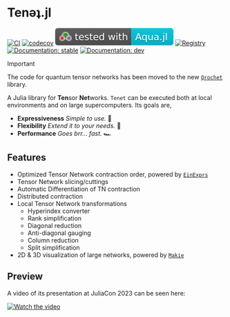 # Tenǝʇ.jl

[![CI](https://github.com/bsc-quantic/Tenet.jl/actions/workflows/CI.yml/badge.svg)](https://github.com/bsc-quantic/Tenet.jl/actions/workflows/CI.yml)
[![codecov](https://codecov.io/github/bsc-quantic/Tenet.jl/branch/master/graph/badge.svg?token=011276A85K)](https://codecov.io/github/bsc-quantic/Tenet.jl)
[![Aqua QA](https://raw.githubusercontent.com/JuliaTesting/Aqua.jl/master/badge.svg)](https://github.com/JuliaTesting/Aqua.jl)
[![Registry](https://badgen.net/badge/registry/bsc-quantic/purple)](https://github.com/bsc-quantic/Registry)
[![Documentation: stable](https://img.shields.io/badge/docs-stable-blue.svg)](https://bsc-quantic.github.io/Tenet.jl/)
[![Documentation: dev](https://img.shields.io/badge/docs-dev-blue.svg)](https://bsc-quantic.github.io/Tenet.jl/dev/)

> [!IMPORTANT]
> The code for quantum tensor networks has been moved to the new [`Qrochet`](https://github.com/bsc-quantic/Qrochet.jl) library.

A Julia library for **Ten**sor **Net**works. `Tenet` can be executed both at local environments and on large supercomputers. Its goals are,

- **Expressiveness** _Simple to use._ 👶
- **Flexibility** _Extend it to your needs._ 🔧
- **Performance** _Goes brr... fast._ 🏎️

## Features

- Optimized Tensor Network contraction order, powered by [`EinExprs`](https://github.com/bsc-quantic/EinExprs.jl)
- Tensor Network slicing/cuttings
- Automatic Differentiation of TN contraction
- Distributed contraction
- Local Tensor Network transformations
  - Hyperindex converter
  - Rank simplification
  - Diagonal reduction
  - Anti-diagonal gauging
  - Column reduction
  - Split simplification
- 2D & 3D visualization of large networks, powered by [`Makie`](https://github.com/MakieOrg/Makie.jl)

## Preview

A video of its presentation at JuliaCon 2023 can be seen here:

[![Watch the video](https://img.youtube.com/vi/8BHGtm6FRMk/maxresdefault.jpg)](https://youtu.be/8BHGtm6FRMk)
